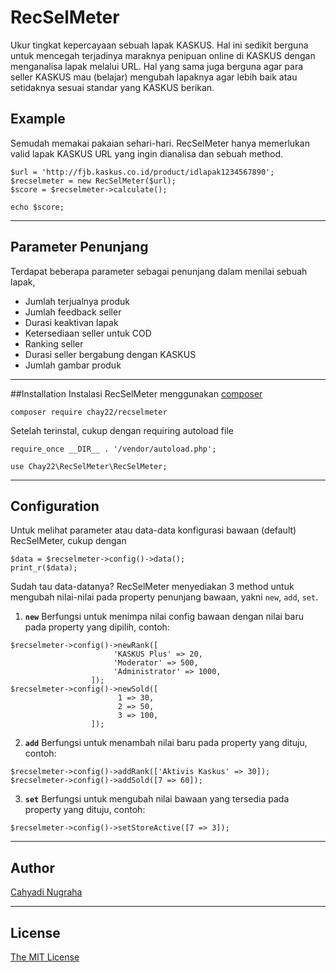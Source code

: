 # RecSelMeter
Ukur tingkat kepercayaan sebuah lapak KASKUS. Hal ini sedikit berguna untuk mencegah terjadinya maraknya penipuan online di KASKUS dengan menganalisa lapak melalui URL. Hal yang sama juga berguna agar para seller KASKUS mau (belajar) mengubah lapaknya agar lebih baik atau setidaknya sesuai standar yang KASKUS berikan.

## Example
Semudah memakai pakaian sehari-hari. RecSelMeter hanya memerlukan valid lapak KASKUS URL yang ingin dianalisa dan sebuah method.
```
$url = 'http://fjb.kaskus.co.id/product/idlapak1234567890';
$recselmeter = new RecSelMeter($url);
$score = $recselmeter->calculate();

echo $score;
```

---
## Parameter Penunjang
Terdapat beberapa parameter sebagai penunjang dalam menilai sebuah lapak,
* Jumlah terjualnya produk
* Jumlah feedback seller
* Durasi keaktivan lapak
* Ketersediaan seller untuk COD
* Ranking seller
* Durasi seller bergabung dengan KASKUS
* Jumlah gambar produk

---
##Installation
Instalasi RecSelMeter menggunakan [composer](https://getcomposer.org/)
```
composer require chay22/recselmeter
```
Setelah terinstal, cukup dengan requiring autoload file
```
require_once __DIR__ . '/vendor/autoload.php';

use Chay22\RecSelMeter\RecSelMeter;
```

---
## Configuration
Untuk melihat parameter atau data-data konfigurasi bawaan (default) RecSelMeter, cukup dengan
```
$data = $recselmeter->config()->data();
print_r($data);
```
Sudah tau data-datanya? RecSelMeter menyediakan 3 method untuk mengubah nilai-nilai pada property penunjang bawaan, yakni `new`, `add`, `set`.

1) **`new`**
Berfungsi untuk menimpa nilai config bawaan dengan nilai baru pada property yang dipilih, contoh:
```
$recselmeter->config()->newRank([
                       'KASKUS Plus' => 20,
                       'Moderator' => 500,
                       'Administrator' => 1000,
                  ]);
$recselmeter->config()->newSold([
                        1 => 30,
                        2 => 50,
                        3 => 100,
                  ]);
```

2) **`add`**
Berfungsi untuk menambah nilai baru pada property yang dituju, contoh:
```
$recselmeter->config()->addRank(['Aktivis Kaskus' => 30]);
$recselmeter->config()->addSold([7 => 60]);
```

3) **`set`**
Berfungsi untuk mengubah nilai bawaan yang tersedia pada property yang dituju, contoh:
```
$recselmeter->config()->setStoreActive([7 => 3]);
```

---
## Author
[Cahyadi Nugraha](https://enchay.ru)

---
## License
[The MIT License](https://github.com/chay22/RecSelMeter/blob/master/LICENSE)
